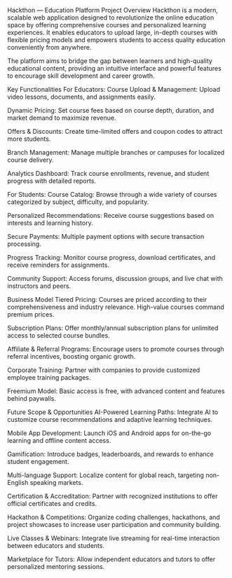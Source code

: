 Hackthon — Education Platform
Project Overview
Hackthon is a modern, scalable web application designed to revolutionize the online education space by offering comprehensive courses and personalized learning experiences. It enables educators to upload large, in-depth courses with flexible pricing models and empowers students to access quality education conveniently from anywhere.

The platform aims to bridge the gap between learners and high-quality educational content, providing an intuitive interface and powerful features to encourage skill development and career growth.

Key Functionalities
For Educators:
Course Upload & Management: Upload video lessons, documents, and assignments easily.

Dynamic Pricing: Set course fees based on course depth, duration, and market demand to maximize revenue.

Offers & Discounts: Create time-limited offers and coupon codes to attract more students.

Branch Management: Manage multiple branches or campuses for localized course delivery.

Analytics Dashboard: Track course enrollments, revenue, and student progress with detailed reports.

For Students:
Course Catalog: Browse through a wide variety of courses categorized by subject, difficulty, and popularity.

Personalized Recommendations: Receive course suggestions based on interests and learning history.

Secure Payments: Multiple payment options with secure transaction processing.

Progress Tracking: Monitor course progress, download certificates, and receive reminders for assignments.

Community Support: Access forums, discussion groups, and live chat with instructors and peers.

Business Model
Tiered Pricing: Courses are priced according to their comprehensiveness and industry relevance. High-value courses command premium prices.

Subscription Plans: Offer monthly/annual subscription plans for unlimited access to selected course bundles.

Affiliate & Referral Programs: Encourage users to promote courses through referral incentives, boosting organic growth.

Corporate Training: Partner with companies to provide customized employee training packages.

Freemium Model: Basic access is free, with advanced content and features behind paywalls.

Future Scope & Opportunities
AI-Powered Learning Paths: Integrate AI to customize course recommendations and adaptive learning techniques.

Mobile App Development: Launch iOS and Android apps for on-the-go learning and offline content access.

Gamification: Introduce badges, leaderboards, and rewards to enhance student engagement.

Multi-language Support: Localize content for global reach, targeting non-English speaking markets.

Certification & Accreditation: Partner with recognized institutions to offer official certificates and credits.

Hackathon & Competitions: Organize coding challenges, hackathons, and project showcases to increase user participation and community building.

Live Classes & Webinars: Integrate live streaming for real-time interaction between educators and students.

Marketplace for Tutors: Allow independent educators and tutors to offer personalized mentoring sessions.


